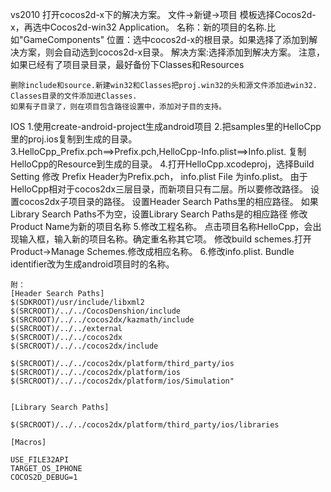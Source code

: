 vs2010    打开cocos2d-x下的解决方案。    文件->新键->项目    模板选择Cocos2d-x，再选中Cocos2d-win32 Application。    名称：新的项目的名称.比如"GameComponents"    位置：选中cocos2d-x的根目录。如果选择了添加到解决方案，则会自动选到cocos2d-x目录。    解决方案:选择添加到解决方案。    注意，如果已经有了项目录目录，最好备份下Classes和Resources    删除include和source.新建win32和Classes把proj.win32的头和源文件添加进win32.    Classes目录的文件添加进Classes.    如果有子目录了，则在项目包含路径设置中，添加对子目的支持。IOS	1.使用create-android-project生成android项目	2.把samples里的HelloCpp里的proj.ios复制到生成的目录。	3.HelloCpp_Prefix.pch==>Prefix.pch,HelloCpp-Info.plist==>Info.plist.	  复制HelloCpp的Resource到生成的目录。	4.打开HelloCpp.xcodeproj，选择Build Setting	  修改 Prefix Header为Prefix.pch，	  info.plist File 为info.plist。	  由于HelloCpp相对于cocos2dx三层目录，而新项目只有二层。所以要修改路径。	  设置cocos2dx子项目录的路径。	  设置Header Search Paths里的相应路径。	  如果Library Search Paths不为空，设置Library Search Paths是的相应路径	  修改Product Name为新的项目名称	5.修改工程名称。	  点击项目名称HelloCpp，会出现输入框，输入新的项目名称。确定重名称其它项。	  修改build schemes.打开Product->Manage Schemes.修改成相应名称。	6.修改info.plist.	  Bundle identifier改为生成android项目时的名称。	附：	[Header Search Paths]	$(SDKROOT)/usr/include/libxml2	$(SRCROOT)/../../CocosDenshion/include	$(SRCROOT)/../../cocos2dx/kazmath/include	$(SRCROOT)/../../external	$(SRCROOT)/../../cocos2dx	$(SRCROOT)/../../cocos2dx/include	$(SRCROOT)/../../cocos2dx/platform/third_party/ios	$(SRCROOT)/../../cocos2dx/platform/ios	$(SRCROOT)/../../cocos2dx/platform/ios/Simulation"	[Library Search Paths]	$(SRCROOT)/../../cocos2dx/platform/third_party/ios/libraries	[Macros]	USE_FILE32API	TARGET_OS_IPHONE	COCOS2D_DEBUG=1